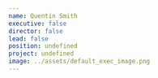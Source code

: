 ```yaml
---
name: Quentin Smith
executive: false
director: false
lead: false
position: undefined
project: undefined
image: ../assets/default_exec_image.png
---
```

